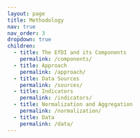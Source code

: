 ```yaml
---
layout: page
title: Methodology
nav: true
nav_order: 3
dropdown: true
children:
  - title: The EfDI and its Components
    permalink: /components/
  - title: Approach
    permalink: /approach/
  - title: Data Sources
    permalink: /sources/
  - title: Indicators
    permalink: /indicators/
  - title: Normalization and Aggregation
    permalink: /normalization/
  - title: Data
    permalink: /data/
---
```

